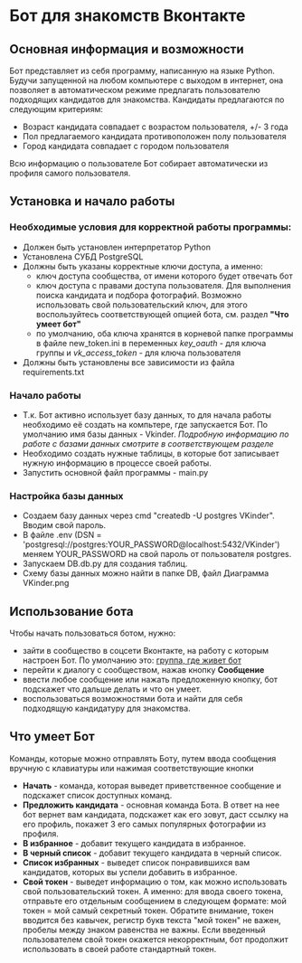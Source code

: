 # Бот для знакомств Вконтакте

## Основная информация и возможности
Бот представляет из себя программу, написанную на языке Python. Будучи запущенной на любом компьютере с выходом в интернет, она позволяет в автоматическом режиме предлагать пользователю подходящих кандидатов для знакомства. Кандидаты предлагаются по следующим критериям:
* Возраст кандидата совпадает с возрастом пользователя, +/- 3 года
* Пол предлагаемого кандидата противоположен полу пользователя
* Город кандидата совпадает с городом пользователя

Всю информацию о пользователе Бот собирает автоматически из профиля самого пользователя.

## Установка и начало работы
### Необходимые условия для корректной работы программы:
+ Должен быть установлен интерпретатор Python
+ Установлена СУБД PostgreSQL
+ Должны быть указаны корректные ключи доступа, а именно:
  - ключ доступа сообщества, от имени которого будет отвечать бот
  - ключ доступа с правами доступа пользователя. Для выполнения поиска кандидата и подбора фотографий. Возможно использовать свой пользовательский ключ, для этого воспользуйтесь соответствующей опцией бота, см. раздел **"Что умеет бот"**
  - по умолчанию, оба ключа хранятся в корневой папке программы в файле new_token.ini в переменных *key_oauth* - для ключа группы и *vk_access_token* - для ключа пользователя
+ Должны быть установлены все зависимости из файла requirements.txt
### Начало работы
* Т.к. Бот активно использует базу данных, то для начала работы необходимо её создать на компьтере, где запускается Бот. По умолчанию имя базы данных - Vkinder. *Подробную информацию по работе с базами данных смотрите в соответствующем разделе*
* Необходимо создать нужные таблицы, в которые бот записывает нужную информацию в процессе своей работы.
* Запустить основной файл программы - main.py
### Настройка базы данных 
* Создаем базу данных через cmd  "createdb  -U postgres VKinder". Вводим свой пароль.
* В файле .env  (DSN = 'postgresql://postgres:YOUR_PASSWORD@localhost:5432/VKinder') меняем YOUR_PASSWORD на свой пароль от пользователя postgres.
* Запускаем DB.db.py для создания таблиц.
* Схему базы данных можно найти в папке DB, файл Диаграмма VKinder.png
## Использование бота
Чтобы начать пользоваться ботом, нужно:
* зайти в сообщество в соцсети Вконтакте, на работу с которым настроен Бот. По умолчанию это: [группа, где живет бот](https://vk.com/public187269980)
* перейти к диалогу с сообществом, нажав кнопку **Сообщение**
* ввести любое сообщение или нажать предложенную кнопку, бот подскажет что дальше делать и что он умеет.
* воспользоваться возможностями бота и найти для себя подходящую кандидатуру для знакомства.

## Что умеет Бот
Команды, которые можно отправлять Боту, путем ввода сообщения вручную с клавиатуры или нажимая соответствующие кнопки
* **Начать** - команда, которая выведет приветственное сообщение и подскажет список доступных команд.
* **Предложить кандидата** - основная команда Бота. В ответ на нее бот вернет вам кандидата, подскажет как его зовут, даст ссылку на его профиль, покажет 3 его самых популярных фотографии из профиля.
* **В избранное** - добавит текущего кандидата в избранное.
* **В черный список** - добавит текущего кандидата в черный список.
* **Список избранных** - выведет список понравившихся вам кандидатов, которых вы успели добавить в избранное.
* **Свой токен** - выведет информацию о том, как можно использовать свой пользовательский токен. А именно: для ввода своего токена, отправьте его отдельным сообщением в следующем формате: 
мой токен = мой самый секретный токен. Обратите внимание, токен вводится без кавычек, регистр букв текста "мой токен" не важен, пробелы между знаком равенства не важны. Если введенный пользователем свой токен окажется некорректным, бот продолжит использовать в своей работе стандартный токен.
